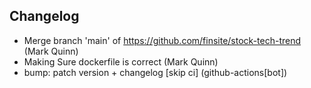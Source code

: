 ## Changelog

- Merge branch 'main' of https://github.com/finsite/stock-tech-trend (Mark Quinn)
- Making Sure dockerfile is correct (Mark Quinn)
- bump: patch version + changelog [skip ci] (github-actions[bot])